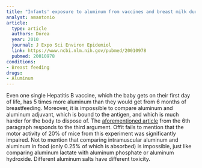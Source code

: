 ```yaml
---
title: "Infants' exposure to aluminum from vaccines and breast milk during the first 6 months"
analyst: amantonio
article:
  type: article
  authors: Dórea
  year: 2010
  journal: J Expo Sci Environ Epidemiol
  link: https://www.ncbi.nlm.nih.gov/pubmed/20010978
  pubmed: 20010978
conditions:
- Breast feeding
drugs:
- Aluminum
---
```


Even one single Hepatitis B vaccine, which the baby gets on their first day of life, has 5 times more aluminum than they would get from 6 months of breastfeeding.
Moreover, it is impossible to compare aluminum and aluminum adjuvant, which is bound to the antigen, and which is much harder for the body to dispose of.
The [aforementioned article](https://www.ncbi.nlm.nih.gov/pubmed/2156888) from the 6th paragraph responds to the third argument. Offit fails to mention that the motor activity of 20% of mice from this experiment was significantly impaired. Not to mention that comparing intramuscular aluminum and aluminum in food (only 0.25% of which is absorbed) is impossible, just like comparing aluminum lactate with aluminum phosphate or aluminum hydroxide. Different aluminum salts have different toxicity.
